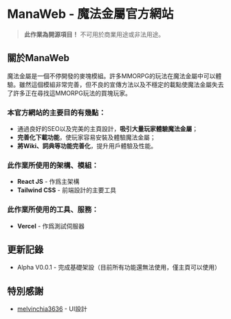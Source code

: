 # ManaWeb - 魔法金屬官方網站

> **此作業為開源項目！** 不可用於商業用途或非法用途。

## 關於ManaWeb
魔法金屬是一個不停開發的麥塊模組。許多MMORPG的玩法在魔法金屬中可以體驗。雖然這個模組非常完善，但不良的宣傳方法以及不穩定的載點使魔法金屬失去了許多正在尋找這MMORPG玩法的買塊玩家。

### 本官方網站的主要目的有幾點：

 - 通過良好的SEO以及完美的主頁設計，**吸引大量玩家體驗魔法金屬**；
 - **完善化下載功能**，使玩家容易安裝及體驗魔法金屬；
 - **將Wiki、詞典等功能完善化**，提升用戶體驗及性能。

### 此作業所使用的架構、模組：

 - **React JS** - 作爲主架構
 - **Tailwind CSS** - 前端設計的主要工具

### 此作業所使用的工具、服務：

 - **Vercel** - 作爲測試伺服器

## 更新記錄

- Alpha V0.0.1 - 完成基礎架設（目前所有功能還無法使用，僅主頁可以使用）

## 特別感謝
- [melvinchia3636](https://github.com/melvinchia3636) - UI設計
